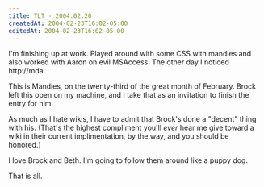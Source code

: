 ```yaml
---
title: TLT_-_2004.02.20
createdAt: 2004-02-23T16:02-05:00
editedAt: 2004-02-23T16:02-05:00
---
```


I'm finishing up at work. Played around with some CSS with mandies and also worked with Aaron on evil MSAccess. The other day I noticed http://mda

This is Mandies, on the twenty-third of the great month of February. Brock left this open on my machine, and I take that as an invitation to finish the entry for him.

As much as I hate wikis, I have to admit that Brock's done a "decent" thing with his. (That's the highest compliment you'll <i>ever</i> hear me give toward a wiki in their current implimentation, by the way, and you should be honored.)

I love Brock and Beth. I'm going to follow them around like a puppy dog.

That is all.

